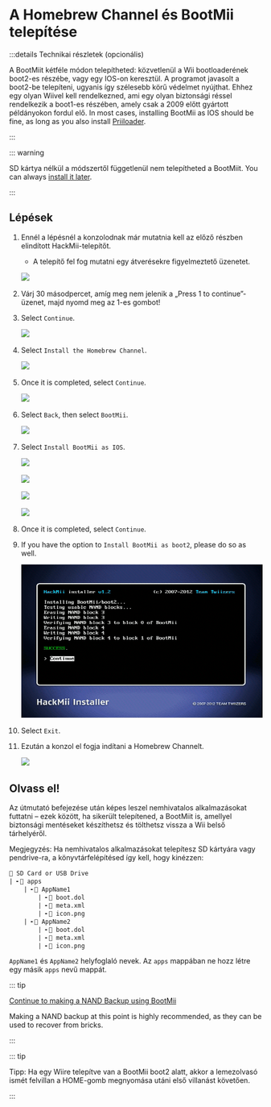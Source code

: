 # A Homebrew Channel és BootMii telepítése

:::details Technikai részletek (opcionális)

A BootMiit kétféle módon telepítheted: közvetlenül a Wii bootloaderének boot2-es részébe, vagy egy IOS-on keresztül. A programot javasolt a boot2-be telepíteni, ugyanis így szélesebb körű védelmet nyújthat. Ehhez egy olyan Wiivel kell rendelkezned, ami egy olyan biztonsági réssel rendelkezik a boot1-es részében, amely csak a 2009 előtt gyártott példányokon fordul elő. In most cases, installing BootMii as IOS should be fine, as long as you also install [Priiloader](priiloader).

:::

::: warning

SD kártya nélkül a módszertől függetlenül nem telepítheted a BootMiit.
You can always [install it later](hackmii).

:::

## Lépések

1. Ennél a lépésnél a konzolodnak már mutatnia kell az előző részben elindított HackMii-telepítőt.

   - A telepítő fel fog mutatni egy átverésekre figyelmeztető üzenetet.

   ![](/images/hackmii/scam.png)

2. Várj 30 másodpercet, amíg meg nem jelenik a „Press 1 to continue”-üzenet, majd nyomd meg az 1-es gombot!

3. Select `Continue`.

   ![](/images/hackmii/test_results.png)

4. Select `Install the Homebrew Channel`.

   ![](/images/hackmii/hbc_install.png)

5. Once it is completed, select `Continue`.

   ![](/images/hackmii/hbc_install_ok.png)

6. Select `Back`, then select `BootMii`.

   ![](/images/hackmii/bootmii_install.png)

7. Select `Install BootMii as IOS`.

   ![](/images/hackmii/bootmii_install1.png)

   ![](/images/hackmii/bootmii_install2.png)

   ![](/images/hackmii/bootmii_install3.png)

   ![](/images/hackmii/bootmii_install_ok.png)

8. Once it is completed, select `Continue`.

9. If you have the option to `Install BootMii as boot2`, please do so as well.

   ![](/images/hackmii/bootmii_install4.png)

10. Select `Exit`.

11. Ezután a konzol el fogja indítani a Homebrew Channelt.

    ![](/images/hbc/blank.png)

## Olvass el!

Az útmutató befejezése után képes leszel nemhivatalos alkalmazásokat futtatni – ezek között, ha sikerült telepítened, a BootMiit is, amellyel biztonsági mentéseket készíthetsz és tölthetsz vissza a Wii belső tárhelyéről.

Megjegyzés: Ha nemhivatalos alkalmazásokat telepítesz SD kártyára vagy pendrive-ra, a könyvtárfelépítésed így kell, hogy kinézzen:

```
💾 SD Card or USB Drive
| ╸📁 apps
	| ╸📁 AppName1
		| ╸📄 boot.dol
		| ╸📄 meta.xml
		| ╸📄 icon.png
	| ╸📁 AppName2
		| ╸📄 boot.dol
		| ╸📄 meta.xml
		| ╸📄 icon.png
```

`AppName1` és `AppName2` helyfoglaló nevek. Az `apps` mappában ne hozz létre egy másik `apps` nevű mappát.

::: tip

[Continue to making a NAND Backup using BootMii](bootmii)

Making a NAND backup at this point is highly recommended, as they can be used to recover from bricks.

:::

::: tip

Tipp: Ha egy Wiire telepítve van a BootMii boot2 alatt, akkor a lemezolvasó ismét felvillan a HOME-gomb megnyomása utáni első villanást követően.

:::
